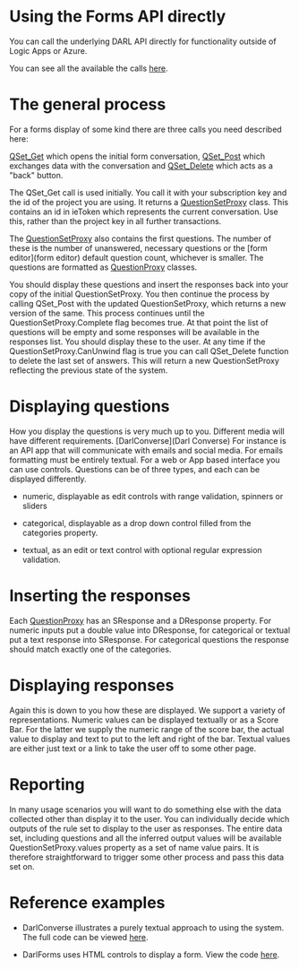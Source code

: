 Using the Forms API directly
===

You can call the underlying DARL API directly for functionality outside of Logic Apps or Azure.

You can see all the available the calls [here](https://darlinf.portal.azure-api.net/docs/services/558ac66cfdc98312f078a65b/operations/558ac66dfdc9830d303b11d3). 

# The general process

For a forms display of some kind there are three calls you need described here:

[QSet_Get](https://darlinf.portal.azure-api.net/docs/services/558ac66cfdc98312f078a65b/operations/558ac66dfdc9830d303b11d2) which opens the initial form conversation,
[QSet_Post](https://darlinf.portal.azure-api.net/docs/services/558ac66cfdc98312f078a65b/operations/558ac66dfdc9830d303b11d5) which exchanges data with the conversation and
[QSet_Delete](https://darlinf.portal.azure-api.net/docs/services/558ac66cfdc98312f078a65b/operations/558ac66dfdc9830d303b11d4) which acts as a "back" button.

The QSet_Get call is used initially. You call it with your subscription key and the id of the project you are using.
It returns a [QuestionSetProxy](../DarlCommon/QuestionSetProxy) class.
This contains an id in ieToken which represents the current conversation. Use this, rather than the project key in all further transactions.

The [QuestionSetProxy](../DarlCommon/QuestionSetProxy) also contains the first questions.
The number of these is the number of unanswered, necessary questions or the [form editor](form editor) default question count, whichever is smaller.
The questions are formatted as  [QuestionProxy](../DarlCommon/QuestionProxy) classes.

You should display these questions and insert the responses back into your copy of the initial QuestionSetProxy.
You then continue the process by calling QSet_Post with the updated QuestionSetProxy, which returns a new version of the same.
This process continues until the QuestionSetProxy.Complete flag becomes true. 
At that point the list of questions will be empty and some responses will be available in the responses list.
You should display these to the user.
At any time if the QuestionSetProxy.CanUnwind flag is true you can call QSet_Delete function to delete the last set of answers. This will return a new QuestionSetProxy reflecting the previous state of the system.

# Displaying questions

How you display the questions is very much up to you. Different media will have different requirements. [DarlConverse](Darl Converse) For instance is an API app that will communicate with emails and social media.
For emails formatting must be entirely textual. For a web or App based interface you can use controls.
Questions can be of three types, and each can be displayed differently.

+ numeric, displayable as edit controls with range validation, spinners or sliders

+ categorical, displayable as a drop down control filled from the categories property.

+ textual, as an edit or text control with optional regular expression validation.


# Inserting the responses
Each [QuestionProxy](../DarlCommon/QuestionProxy) has an SResponse and a DResponse property.
For numeric inputs put a double value into DResponse, for categorical or textual put a text response into SResponse. 
For categorical questions the response should match exactly one of the categories.

# Displaying responses

Again this is down to you how these are displayed. We support a variety of representations.
Numeric values can be displayed textually or as a Score Bar. For the latter we supply the numeric range of the score bar, the actual value to display and text to put to the left and right of the bar.
Textual values are either just text or a link to take the user off to some other page.

# Reporting
In many usage scenarios you will want to do something else with the data collected other than display it to the user.
You can individually decide which outputs of the rule set to display to the user as responses.
The entire data set, including questions and all the inferred output values will be available QuestionSetProxy.values property as a set of name value pairs.
It is therefore straightforward to trigger some other process and pass this data set on.

# Reference examples

+ DarlConverse illustrates a purely textual approach to using the system. The full code can be viewed [here](https://github.com/drandysip/DarlConverse).

+ DarlForms uses HTML controls to display a form. View the code [here](https://github.com/drandysip/DarlForms).



